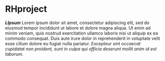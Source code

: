 # RHproject

___LIpsum___
Lorem ipsum dolor sit amet, consectetur adipiscing elit, sed do eiusmod tempor incididunt ut labore et dolore magna aliqua. Ut enim ad minim veniam, quis nostrud exercitation ullamco laboris nisi ut aliquip ex ea commodo consequat. Duis aute irure dolor in reprehenderit in voluptate velit esse cillum dolore eu fugiat nulla pariatur. *Excepteur sint occaecat cupidatat non proident, sunt in culpa qui officia deserunt mollit anim id est laborum.*
